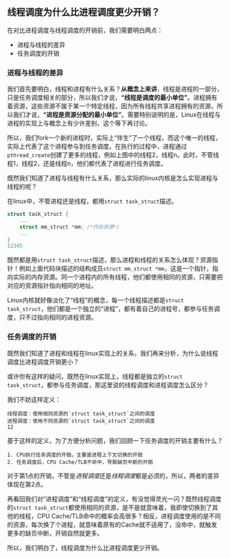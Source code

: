 ## 线程调度为什么比进程调度更少开销？

在对比进程调度与线程调度的开销前，我们需要明白两点：

- 进程与线程的差异
- 任务调度的开销

### 进程与线程的差异

我们首先要明白，线程和进程有什么关系？**从概念上来讲**，线程是进程的一部分，只是任务调度相关的部分，所以我们才说，**“线程是调度的最小单位”**。进程拥有着资源，这些资源不属于某一个特定线程，因为所有线程共享进程拥有的资源，所以我们才说，**“进程是资源分配的最小单位”**。需要特别说明的是，Linux在线程与进程的实现上与概念上有少许差别，这个等下再讨论。

 所以，我们fork一个新的进程时，实际上“伴生”了一个线程，而这个唯一的线程，实际上代表了这个进程参与到任务调度。在执行的过程中，进程通过`pthread_create`创建了更多的线程，例如上图中的线程2，线程n。此时，不管线程1，线程2，还是线程n，他们都代表了进程进行任务调度。

既然我们知道了进程与线程有什么关系，那么实际的linux内核是怎么实现进程与线程的呢？

在linux中，不管进程还是线程，都用`struct task_struct`描述。

```C
struct task_struct {
	...
	struct mm_struct *mm; /*内存资源*/
	...
}
12345
```

既然都是用`struct task_struct`描述，那么进程和线程的关系怎么体现？资源指针！例如上面代码块描述的结构成员`struct mm_struct *mm`，这是一个指针，指向实际的内存资源。同一个进程内的所有线程，他们都使用相同的资源，只需要把对应的资源指针指向相同的地址。

Linux内核就好像淡化了“线程”的概念，每一个线程描述都是`struct task_struct`，他们都是一个独立的“进程”，都有着自己的进程号，都参与任务调度，只不过指向相同的进程资源。

### 任务调度的开销

既然我们知道了进程和线程在linux实现上的关系，我们再来分析，为什么说线程调度比进程调度开销更小？

或许你有这样的疑问，既然在linux实现上，线程都是独立的`struct task_struct`，都参与任务调度，那这里说的线程调度和进程调度怎么区分？

我们不妨这样定义：

```
线程调度：使用相同资源的`struct task_struct`之间的调度
进程调度：使用不同资源的`struct task_struct`之间的调度
12
```

基于这样的定义，为了方便分析问题，我们回顾一下任务调度的开销主要有什么？

```
1. CPU执行任务调度的开销，主要是进程上下文切换的开销
2. 任务调度后，CPU Cache/TLB不命中，导致缺页中断的开销
```

对于第1点的开销，不管是*进程调度*还是*线程调度*都是必须的，所以，两者的差异体现在第2点。

再看回我们对“进程调度”和“线程调度”的定义，有没觉得灵光一闪？既然线程调度的`struct task_struct`都使用相同的资源，是不是就意味着，我即使切换到了其他的线程，CPU Cache/TLB命中的概率会高很多？相反，进程调度使用的是不同的资源，每次换了个进程，就意味着原有的Cache就不适用了，没命中，就触发更多的缺页中断，开销自然就更多。

所以，我们明白了，线程调度为什么比进程调度更少开销。